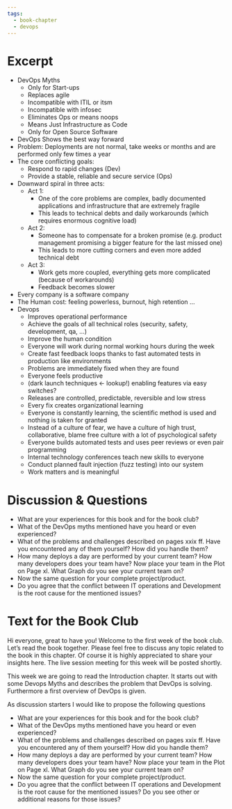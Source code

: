 ```yaml
---
tags:
  - book-chapter
  - devops
---
```

# Excerpt

- DevOps Myths
    - Only for Start-ups
    - Replaces agile
    - Incompatible with ITIL or itsm
    - Incompatible with infosec
    - Eliminates Ops or means noops
    - Means Just Infrastructure as Code
    - Only for Open Source Software
- DevOps Shows the best way forward
- Problem: Deployments are not normal, take weeks or months and are performed only few times a year
- The core conflicting goals:
    - Respond to rapid changes (Dev)
    - Provide a stable, reliable and secure service (Ops)
- Downward spiral in three acts:
    - Act 1:
        - One of the core problems are complex, badly documented applications and infrastructure that are extremely fragile
        - This leads to technical debts and daily workarounds (which requires enormous cognitive load)
    - Act 2:
        - Someone has to compensate for a broken promise (e.g. product management promising a bigger feature for the last missed one)
        - This leads to more cutting corners and even more added technical debt
    - Act 3:
        - Work gets more coupled, everything gets more complicated (because of workarounds)
        - Feedback becomes slower
- Every company is a software company
- The Human cost: feeling powerless, burnout, high retention …
- Devops
    - Improves operational performance
    - Achieve the goals of all technical roles (security, safety, development, qa, …)
    - Improve the human condition
    - Everyone will work during normal working hours during the week
    - Create fast feedback loops thanks to fast automated tests in production like environments
    - Problems are immediately fixed when they are found
    - Everyone feels productive
    - (dark launch techniques <- lookup!) enabling features via easy switches?
    - Releases are controlled, predictable, reversible and low stress
    - Every fix creates organizational learning
    - Everyone is constantly learning, the scientific method is used and nothing is taken for granted
    - Instead of a culture of fear, we have a culture of high trust, collaborative, blame free culture with a lot of psychological safety
    - Everyone builds automated tests and uses peer reviews or even pair programming
    - Internal technology conferences teach new skills to everyone
    - Conduct planned fault injection (fuzz testing) into our system
    - Work matters and is meaningful

# Discussion & Questions

- What are your experiences for this book and for the book club?
- What of the DevOps myths mentioned have you heard or even experienced?
- What of the problems and challenges described on pages xxix ff. Have you encountered any of them yourself? How did you handle them?
- How many deploys a day are performed by your current team? How many developers does your team have? Now place your team in the Plot on Page xl. What Graph do you see your current team on?
- Now the same question for your complete project/product.
- Do you agree that the conflict between IT operations and Development is the root cause for the mentioned issues?

# Text for the Book Club

Hi everyone, great to have you! Welcome to the first week of the book club. Let’s read the book together. Please feel free to discuss any topic related to the book in this chapter. Of course it is highly appreciated to share your insights here. The live session meeting for this week will be posted shortly.

This week we are going to read the Introduction chapter. It starts out with some Devops Myths and describes the problem that DevOps is solving. Furthermore a first overview of DevOps is given.

As discussion starters I would like to propose the following questions

- What are your experiences for this book and for the book club?
- What of the DevOps myths mentioned have you heard or even experienced?
- What of the problems and challenges described on pages xxix ff. Have you encountered any of them yourself? How did you handle them?
- How many deploys a day are performed by your current team? How many developers does your team have? Now place your team in the Plot on Page xl. What Graph do you see your current team on?
- Now the same question for your complete project/product.
- Do you agree that the conflict between IT operations and Development is the root cause for the mentioned issues? Do you see other or additional reasons for those issues?
